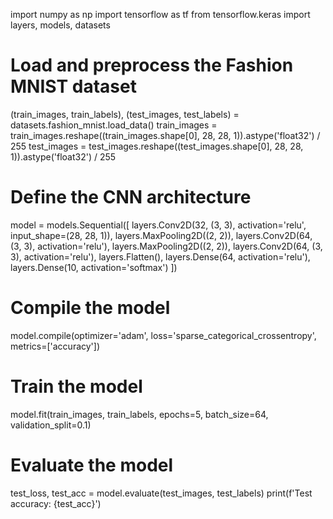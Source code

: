import numpy as np
import tensorflow as tf
from tensorflow.keras import layers, models, datasets

# Load and preprocess the Fashion MNIST dataset
(train_images, train_labels), (test_images, test_labels) = datasets.fashion_mnist.load_data()
train_images = train_images.reshape((train_images.shape[0], 28, 28, 1)).astype('float32') / 255
test_images = test_images.reshape((test_images.shape[0], 28, 28, 1)).astype('float32') / 255

# Define the CNN architecture
model = models.Sequential([
    layers.Conv2D(32, (3, 3), activation='relu', input_shape=(28, 28, 1)),
    layers.MaxPooling2D((2, 2)),
    layers.Conv2D(64, (3, 3), activation='relu'),
    layers.MaxPooling2D((2, 2)),
    layers.Conv2D(64, (3, 3), activation='relu'),
    layers.Flatten(),
    layers.Dense(64, activation='relu'),
    layers.Dense(10, activation='softmax')
])

# Compile the model
model.compile(optimizer='adam',
              loss='sparse_categorical_crossentropy',
              metrics=['accuracy'])

# Train the model
model.fit(train_images, train_labels, epochs=5, batch_size=64, validation_split=0.1)

# Evaluate the model
test_loss, test_acc = model.evaluate(test_images, test_labels)
print(f'Test accuracy: {test_acc}')
